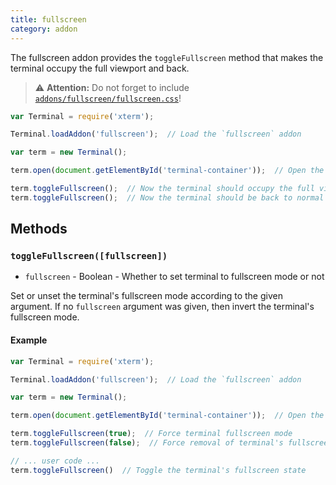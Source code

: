 ```yaml
---
title: fullscreen
category: addon
---
```


The fullscreen addon provides the `toggleFullscreen` method that makes the terminal occupy the full viewport and back.

> ⚠️ **Attention:** Do not forget to include [`addons/fullscreen/fullscreen.css`](https://github.com/sourcelair/xterm.js/blob/master/addons/fullscreen/fullscreen.css)!

```javascript
var Terminal = require('xterm');

Terminal.loadAddon('fullscreen');  // Load the `fullscreen` addon

var term = new Terminal();

term.open(document.getElementById('terminal-container'));  // Open the terminal in #terminal-container

term.toggleFullscreen();  // Now the terminal should occupy the full viewport
term.toggleFullscreen();  // Now the terminal should be back to normal
```

## Methods

### `toggleFullscreen([fullscreen])`

- `fullscreen` - Boolean - Whether to set terminal to fullscreen mode or not

Set or unset the terminal's fullscreen mode according to the given argument. If no `fullscreen` argument was given, then invert the terminal's fullscreen mode.

#### Example

```javascript
var Terminal = require('xterm');

Terminal.loadAddon('fullscreen');  // Load the `fullscreen` addon

var term = new Terminal();

term.open(document.getElementById('terminal-container'));  // Open the terminal in #terminal-container

term.toggleFullscreen(true);  // Force terminal fullscreen mode
term.toggleFullscreen(false);  // Force removal of terminal's fullscreen mode

// ... user code ...
term.toggleFullscreen()  // Toggle the terminal's fullscreen state
```
